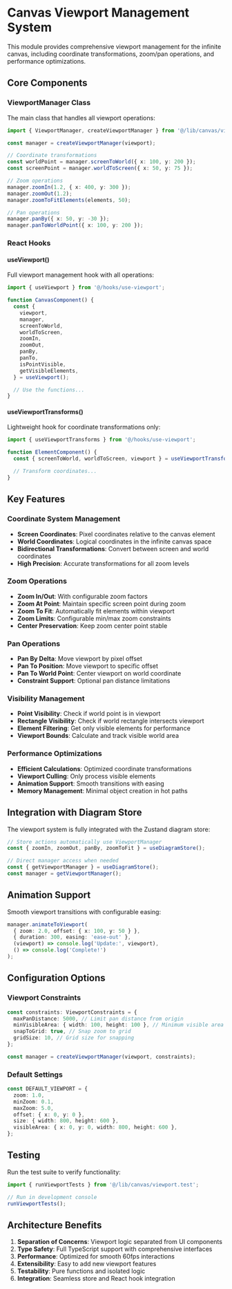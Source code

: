 # Canvas Viewport Management System

This module provides comprehensive viewport management for the infinite canvas,
including coordinate transformations, zoom/pan operations, and performance
optimizations.

## Core Components

### ViewportManager Class

The main class that handles all viewport operations:

```typescript
import { ViewportManager, createViewportManager } from '@/lib/canvas/viewport';

const manager = createViewportManager(viewport);

// Coordinate transformations
const worldPoint = manager.screenToWorld({ x: 100, y: 200 });
const screenPoint = manager.worldToScreen({ x: 50, y: 75 });

// Zoom operations
manager.zoomIn(1.2, { x: 400, y: 300 });
manager.zoomOut(1.2);
manager.zoomToFitElements(elements, 50);

// Pan operations
manager.panBy({ x: 50, y: -30 });
manager.panToWorldPoint({ x: 100, y: 200 });
```

### React Hooks

#### useViewport()

Full viewport management hook with all operations:

```typescript
import { useViewport } from '@/hooks/use-viewport';

function CanvasComponent() {
  const {
    viewport,
    manager,
    screenToWorld,
    worldToScreen,
    zoomIn,
    zoomOut,
    panBy,
    panTo,
    isPointVisible,
    getVisibleElements,
  } = useViewport();

  // Use the functions...
}
```

#### useViewportTransforms()

Lightweight hook for coordinate transformations only:

```typescript
import { useViewportTransforms } from '@/hooks/use-viewport';

function ElementComponent() {
  const { screenToWorld, worldToScreen, viewport } = useViewportTransforms();

  // Transform coordinates...
}
```

## Key Features

### Coordinate System Management

- **Screen Coordinates**: Pixel coordinates relative to the canvas element
- **World Coordinates**: Logical coordinates in the infinite canvas space
- **Bidirectional Transformations**: Convert between screen and world
  coordinates
- **High Precision**: Accurate transformations for all zoom levels

### Zoom Operations

- **Zoom In/Out**: With configurable zoom factors
- **Zoom At Point**: Maintain specific screen point during zoom
- **Zoom To Fit**: Automatically fit elements within viewport
- **Zoom Limits**: Configurable min/max zoom constraints
- **Center Preservation**: Keep zoom center point stable

### Pan Operations

- **Pan By Delta**: Move viewport by pixel offset
- **Pan To Position**: Move viewport to specific offset
- **Pan To World Point**: Center viewport on world coordinate
- **Constraint Support**: Optional pan distance limitations

### Visibility Management

- **Point Visibility**: Check if world point is in viewport
- **Rectangle Visibility**: Check if world rectangle intersects viewport
- **Element Filtering**: Get only visible elements for performance
- **Viewport Bounds**: Calculate and track visible world area

### Performance Optimizations

- **Efficient Calculations**: Optimized coordinate transformations
- **Viewport Culling**: Only process visible elements
- **Animation Support**: Smooth transitions with easing
- **Memory Management**: Minimal object creation in hot paths

## Integration with Diagram Store

The viewport system is fully integrated with the Zustand diagram store:

```typescript
// Store actions automatically use ViewportManager
const { zoomIn, zoomOut, panBy, zoomToFit } = useDiagramStore();

// Direct manager access when needed
const { getViewportManager } = useDiagramStore();
const manager = getViewportManager();
```

## Animation Support

Smooth viewport transitions with configurable easing:

```typescript
manager.animateToViewport(
  { zoom: 2.0, offset: { x: 100, y: 50 } },
  { duration: 300, easing: 'ease-out' },
  (viewport) => console.log('Update:', viewport),
  () => console.log('Complete!')
);
```

## Configuration Options

### Viewport Constraints

```typescript
const constraints: ViewportConstraints = {
  maxPanDistance: 5000, // Limit pan distance from origin
  minVisibleArea: { width: 100, height: 100 }, // Minimum visible area
  snapToGrid: true, // Snap zoom to grid
  gridSize: 10, // Grid size for snapping
};

const manager = createViewportManager(viewport, constraints);
```

### Default Settings

```typescript
const DEFAULT_VIEWPORT = {
  zoom: 1.0,
  minZoom: 0.1,
  maxZoom: 5.0,
  offset: { x: 0, y: 0 },
  size: { width: 800, height: 600 },
  visibleArea: { x: 0, y: 0, width: 800, height: 600 },
};
```

## Testing

Run the test suite to verify functionality:

```typescript
import { runViewportTests } from '@/lib/canvas/viewport.test';

// Run in development console
runViewportTests();
```

## Architecture Benefits

1. **Separation of Concerns**: Viewport logic separated from UI components
2. **Type Safety**: Full TypeScript support with comprehensive interfaces
3. **Performance**: Optimized for smooth 60fps interactions
4. **Extensibility**: Easy to add new viewport features
5. **Testability**: Pure functions and isolated logic
6. **Integration**: Seamless store and React hook integration

